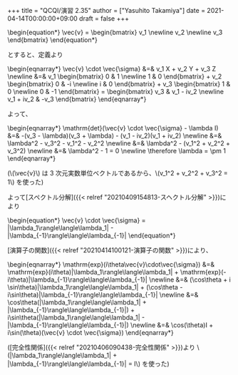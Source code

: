 +++
title = "QCQI/演習 2.35"
author = ["Yasuhito Takamiya"]
date = 2021-04-14T00:00:00+09:00
draft = false
+++

\begin{equation\*}
  \vec{v} =
  \begin{bmatrix}
    v\_1 \newline
    v\_2 \newline
    v\_3
  \end{bmatrix}
\end{equation\*}

とすると、定義より

\begin{eqnarray\*}
  \vec{v} \cdot \vec{\sigma} &=& v\_1 X + v\_2 Y + v\_3 Z \newline
    &=& v\_1
  \begin{bmatrix}
    0 & 1 \newline
    1 & 0
  \end{bmatrix} +
  v\_2
  \begin{bmatrix}
    0 & -i \newline
    i & 0
  \end{bmatrix} +
  v\_3
  \begin{bmatrix}
    1 & 0 \newline
    0 & -1
  \end{bmatrix} =
  \begin{bmatrix}
    v\_3 & v\_1 - iv\_2 \newline
    v\_1 + iv\_2 & -v\_3
  \end{bmatrix}
\end{eqnarray\*}

よって、

\begin{eqnarray\*}
  \mathrm{det}(\vec{v} \cdot \vec{\sigma} - \lambda I) &=& -(v\_3 - \lambda)(v\_3 + \lambda) - (v\_1 - iv\_2)(v\_1 + iv\_2) \newline
    &=& \lambda^2 - v\_3^2 - v\_1^2 - v\_2^2 \newline
    &=& \lambda^2 - (v\_1^2 + v\_2^2 + v\_3^2) \newline
    &=& \lambda^2 - 1 = 0 \newline
  \therefore \lambda = \pm 1
\end{eqnarray\*}

(\\(\vec{v}\\) は 3 次元実数単位ベクトルであるから、\\(v\_1^2 + v\_2^2 + v\_3^2 = 1\\) を使った)

よって[スペクトル分解]({{< relref "20210409154813-スヘクトル分解" >}})により

\begin{equation\*}
  \vec{v} \cdot \vec{\sigma} = |\lambda\_1\rangle\langle\lambda\_1| - |\lambda\_{-1}\rangle\langle\lambda\_{-1}|
\end{equation\*}

[演算子の関数]({{< relref "20210414100121-演算子の関数" >}})により、

\begin{eqnarray\*}
  \mathrm{exp}(i\theta\vec{v}\cdot\vec{\sigma}) &=& \mathrm{exp}(i\theta)|\lambda\_1\rangle\langle\lambda\_1| + \mathrm{exp}(-i\theta)|\lambda\_{-1}\rangle\langle\lambda\_{-1}| \newline
    &=& (\cos\theta + i \sin\theta)|\lambda\_1\rangle\langle\lambda\_1| + (\cos\theta - i\sin\theta)|\lambda\_{-1}\rangle\langle\lambda\_{-1}| \newline
    &=& \cos\theta(|\lambda\_1\rangle\langle\lambda\_1| + |\lambda\_{-1}\rangle\langle\lambda\_{-1}|) + i\sin\theta(|\lambda\_1\rangle\langle\lambda\_1| - |\lambda\_{-1}\rangle\langle\lambda\_{-1}|) \newline
    &=& \cos(\theta)I + i\sin(\theta)(\vec{v} \cdot \vec{\sigma})
\end{eqnarray\*}

([完全性関係]({{< relref "20210406090438-完全性関係" >}})より \\(|\lambda\_1\rangle\langle\lambda\_1| + |\lambda\_{-1}\rangle\langle\lambda\_{-1}| = I\\) を使った)
